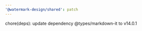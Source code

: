```yaml
---
'@watermark-design/shared': patch
---
```


chore(deps): update dependency @types/markdown-it to v14.0.1

